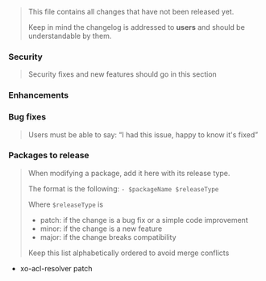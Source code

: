 > This file contains all changes that have not been released yet.
>
> Keep in mind the changelog is addressed to **users** and should be
> understandable by them.

### Security

> Security fixes and new features should go in this section

### Enhancements

### Bug fixes

> Users must be able to say: “I had this issue, happy to know it's fixed”

### Packages to release

> When modifying a package, add it here with its release type.
>
> The format is the following: `- $packageName $releaseType`
>
> Where `$releaseType` is
>
> - patch: if the change is a bug fix or a simple code improvement
> - minor: if the change is a new feature
> - major: if the change breaks compatibility
>
> Keep this list alphabetically ordered to avoid merge conflicts

<!--packages-start-->

- xo-acl-resolver patch

<!--packages-end-->
